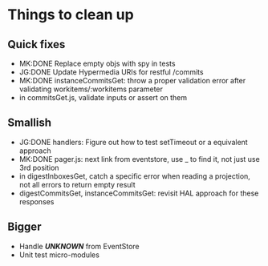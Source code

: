 # Things to clean up

## Quick fixes
* MK:DONE Replace empty objs with spy in tests
* JG:DONE Update Hypermedia URIs for restful /commits
* MK:DONE instanceCommitsGet: throw a proper validation error after validating workitems/:workitems parameter
* in commitsGet.js, validate inputs or assert on them

## Smallish
* JG:DONE handlers: Figure out how to test setTimeout or a equivalent approach
* MK:DONE pager.js: next link from eventstore, use _ to find it, not just use 3rd position
* in digestInboxesGet, catch a specific error when reading a projection, not all errors to return empty result
* digestCommitsGet, instanceCommitsGet: revisit HAL approach for these responses

## Bigger
* Handle ***UNKNOWN*** from EventStore
* Unit test micro-modules
